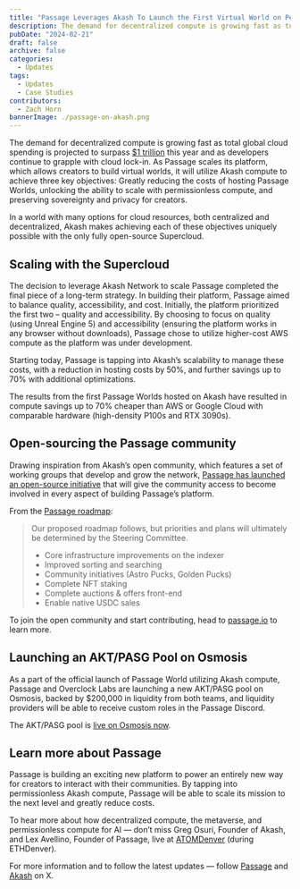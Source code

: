 ```yaml
---
title: "Passage Leverages Akash To Launch the First Virtual World on Permissionless GPUs"
description: The demand for decentralized compute is growing fast as total global cloud spending is projected to surpass $1 trillion.
pubDate: "2024-02-21"
draft: false
archive: false
categories:
  - Updates
tags:
  - Updates
  - Case Studies
contributors:
  - Zach Horn
bannerImage: ./passage-on-akash.png
---
```


The demand for decentralized compute is growing fast as total global cloud spending is projected to surpass [$1 trillion](https://www.forbes.com/sites/bernardmarr/2023/10/09/the-10-biggest-cloud-computing-trends-in-2024-everyone-must-be-ready-for-now/) this year and as developers continue to grapple with cloud lock-in. As Passage scales its platform, which allows creators to build virtual worlds, it will utilize Akash compute to achieve three key objectives: Greatly reducing the costs of hosting Passage Worlds, unlocking the ability to scale with permissionless compute, and preserving sovereignty and privacy for creators.

In a world with many options for cloud resources, both centralized and decentralized, Akash makes achieving each of these objectives uniquely possible with the only fully open-source Supercloud.

## Scaling with the Supercloud

The decision to leverage Akash Network to scale Passage completed the final piece of a long-term strategy. In building their platform, Passage aimed to balance quality, accessibility, and cost. Initially, the platform prioritized the first two – quality and accessibility. By choosing to focus on quality (using Unreal Engine 5) and accessibility (ensuring the platform works in any browser without downloads), Passage chose to utilize higher-cost AWS compute as the platform was under development.

Starting today, Passage is tapping into Akash’s scalability to manage these costs, with a reduction in hosting costs by 50%, and further savings up to 70% with additional optimizations.

The results from the first Passage Worlds hosted on Akash have resulted in compute savings up to 70% cheaper than AWS or Google Cloud with comparable hardware (high-density P100s and RTX 3090s).

## Open-sourcing the Passage community

Drawing inspiration from Akash’s open community, which features a set of working groups that develop and grow the network, [Passage has launched an open-source initiative](https://www.passage.io/post/open-source) that will give the community access to become involved in every aspect of building Passage’s platform.

From the [Passage roadmap](https://www.passage.io/post/open-source):

> Our proposed roadmap follows, but priorities and plans will ultimately be determined by the Steering Committee.
>
> - Core infrastructure improvements on the indexer
> - Improved sorting and searching
> - Community initiatives (Astro Pucks, Golden Pucks)
> - Complete NFT staking
> - Complete auctions & offers front-end
> - Enable native USDC sales

To join the open community and start contributing, head to [passage.io](https://passage.io) to learn more.

## Launching an AKT/PASG Pool on Osmosis

As a part of the official launch of Passage World utilizing Akash compute, Passage and Overclock Labs are launching a new AKT/PASG pool on Osmosis, backed by $200,000 in liquidity from both teams, and liquidity providers will be able to receive custom roles in the Passage Discord.

The AKT/PASG pool is [live on Osmosis now](https://app.osmosis.zone/pool/1498).

## Learn more about Passage

Passage is building an exciting new platform to power an entirely new way for creators to interact with their communities. By tapping into permissionless Akash compute, Passage will be able to scale its mission to the next level and greatly reduce costs.

To hear more about how decentralized compute, the metaverse, and permissionless compute for AI — don’t miss Greg Osuri, Founder of Akash, and Lex Avellino, Founder of Passage, live at [ATOMDenver](https://cosmoverse.org/atomxyz) (during ETHDenver).

For more information and to follow the latest updates — follow [Passage](https://twitter.com/passageio) and [Akash](https://x.com/akashnet) on X.
